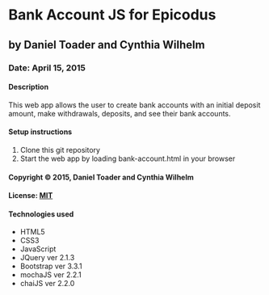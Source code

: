 # Bank Account JS for Epicodus
## by Daniel Toader and Cynthia Wilhelm
### Date: April 15, 2015
#### Description
This web app allows the user to create bank accounts with an initial deposit amount, make withdrawals, deposits, and see their bank accounts.

#### Setup instructions
1. Clone this git repository
2. Start the web app by loading bank-account.html in your browser

#### Copyright © 2015, Daniel Toader and Cynthia Wilhelm

#### License: [MIT](https://github.com/twbs/bootstrap/blob/master/LICENSE)

#### Technologies used
- HTML5
- CSS3
- JavaScript
- JQuery ver 2.1.3
- Bootstrap ver 3.3.1
- mochaJS ver 2.2.1
- chaiJS ver 2.2.0
